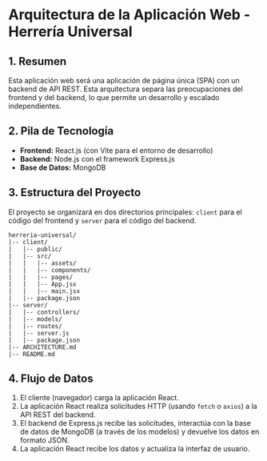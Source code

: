 # Arquitectura de la Aplicación Web - Herrería Universal

## 1. Resumen

Esta aplicación web será una aplicación de página única (SPA) con un backend de API REST. Esta arquitectura separa las preocupaciones del frontend y del backend, lo que permite un desarrollo y escalado independientes.

## 2. Pila de Tecnología

*   **Frontend:** React.js (con Vite para el entorno de desarrollo)
*   **Backend:** Node.js con el framework Express.js
*   **Base de Datos:** MongoDB

## 3. Estructura del Proyecto

El proyecto se organizará en dos directorios principales: `client` para el código del frontend y `server` para el código del backend.

```
herreria-universal/
|-- client/
|   |-- public/
|   |-- src/
|   |   |-- assets/
|   |   |-- components/
|   |   |-- pages/
|   |   |-- App.jsx
|   |   |-- main.jsx
|   |-- package.json
|-- server/
|   |-- controllers/
|   |-- models/
|   |-- routes/
|   |-- server.js
|   |-- package.json
|-- ARCHITECTURE.md
|-- README.md
```

## 4. Flujo de Datos

1.  El cliente (navegador) carga la aplicación React.
2.  La aplicación React realiza solicitudes HTTP (usando `fetch` o `axios`) a la API REST del backend.
3.  El backend de Express.js recibe las solicitudes, interactúa con la base de datos de MongoDB (a través de los modelos) y devuelve los datos en formato JSON.
4.  La aplicación React recibe los datos y actualiza la interfaz de usuario.
